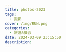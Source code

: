 ```yaml
---
title: photos-2023
tags:
  - 摄影
cover: /img/RUN.png
categories:
  - 旅游&摄影
date: 2024-03-09 23:15:50
description:
---
```

